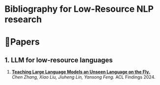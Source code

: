 # Bibliography for Low-Resource NLP research

# 📃Papers

## 1. LLM for low-resource languages

1. [**Teaching Large Language Models an Unseen Language on the Fly.**](https://aclanthology.org/2024.findings-acl.519/) *Chen Zhang, Xiao Liu, Jiuheng Lin, Yansong Feng.* ACL Findings 2024.
